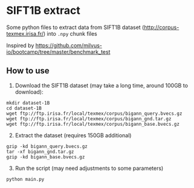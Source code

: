 # SIFT1B extract

Some python files to extract data from SIFT1B dataset (http://corpus-texmex.irisa.fr/) into `.npy` chunk files

Inspired by https://github.com/milvus-io/bootcamp/tree/master/benchmark_test

## How to use

1. Download the SIFT1B dataset (may take a long time, around 100GB to download):
```shell
mkdir dataset-1B
cd dataset-1B
wget ftp://ftp.irisa.fr/local/texmex/corpus/bigann_query.bvecs.gz
wget ftp://ftp.irisa.fr/local/texmex/corpus/bigann_gnd.tar.gz
wget ftp://ftp.irisa.fr/local/texmex/corpus/bigann_base.bvecs.gz
```
2. Extract the dataset (requires 150GB additional)
```shell
gzip -kd bigann_query.bvecs.gz
tar -xf bigann_gnd.tar.gz
gzip -kd bigann_base.bvecs.gz
```

3. Run the script (may need adjustments to some parameters)
```shell
python main.py
```
